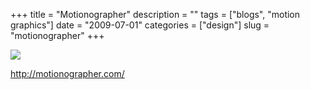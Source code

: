 +++
title = "Motionographer"
description = ""
tags = ["blogs", "motion graphics"]
date = "2009-07-01"
categories = ["design"]
slug = "motionographer"
+++


 

  <div id="screens-thumbs" class="clearfix">
    <div class="txt-center" id="design-submission"><a href="http://motionographer.com/"><img id='bluga-thumbnail-1415' class='bluga-thumbnail large' src='http://media.konigi.com/bluga/
wt4931991aba001_0.jpg'/></a></div>  
  </div>   
<p><a href="http://motionographer.com/">http://motionographer.com/</a></p>





